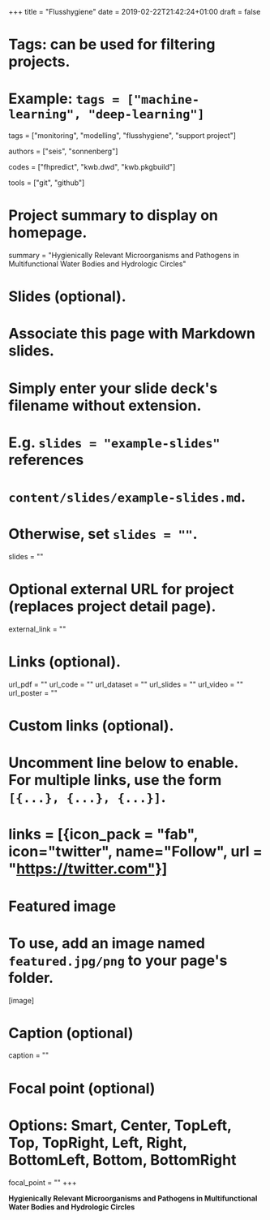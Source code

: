 +++
title = "Flusshygiene"
date = 2019-02-22T21:42:24+01:00
draft = false

# Tags: can be used for filtering projects.
# Example: `tags = ["machine-learning", "deep-learning"]`
tags = ["monitoring", "modelling", "flusshygiene", "support project"]

authors = ["seis", "sonnenberg"]

codes = ["fhpredict", "kwb.dwd", "kwb.pkgbuild"] 

tools = ["git", "github"]

# Project summary to display on homepage.
summary = "Hygienically Relevant Microorganisms and Pathogens in Multifunctional Water Bodies and Hydrologic Circles"

# Slides (optional).
#   Associate this page with Markdown slides.
#   Simply enter your slide deck's filename without extension.
#   E.g. `slides = "example-slides"` references 
#   `content/slides/example-slides.md`.
#   Otherwise, set `slides = ""`.
slides = ""

# Optional external URL for project (replaces project detail page).
external_link = ""

# Links (optional).
url_pdf = ""
url_code = ""
url_dataset = ""
url_slides = ""
url_video = ""
url_poster = ""

# Custom links (optional).
#   Uncomment line below to enable. For multiple links, use the form `[{...}, {...}, {...}]`.
# links = [{icon_pack = "fab", icon="twitter", name="Follow", url = "https://twitter.com"}]

# Featured image
# To use, add an image named `featured.jpg/png` to your page's folder. 
[image]
  # Caption (optional)
  caption = ""

  # Focal point (optional)
  # Options: Smart, Center, TopLeft, Top, TopRight, Left, Right, BottomLeft, Bottom, BottomRight
  focal_point = ""
+++

**Hygienically Relevant Microorganisms and Pathogens in Multifunctional Water Bodies and Hydrologic Circles**

